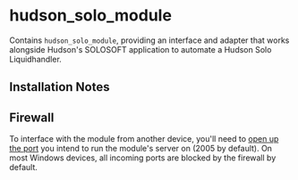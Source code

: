 # hudson_solo_module

Contains `hudson_solo_module`, providing an interface and adapter that works alongside Hudson's SOLOSOFT application to automate a Hudson Solo Liquidhandler.

## Installation Notes


## Firewall

To interface with the module from another device, you'll need to [open up the port](https://www.windowscentral.com/how-open-port-windows-firewall) you intend to run the module's server on (2005 by default).
On most Windows devices, all incoming ports are blocked by the firewall by default.
